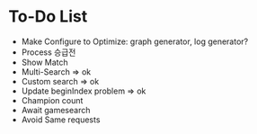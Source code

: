 # To-Do List
* Make Configure to Optimize: graph generator, log generator?
* Process 승급전
* Show Match
* Multi-Search => ok
* Custom search => ok
* Update beginIndex problem => ok
* Champion count
* Await gamesearch
* Avoid Same requests
